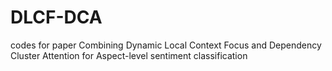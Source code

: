 # DLCF-DCA
 codes for paper Combining Dynamic Local Context Focus and Dependency Cluster Attention for Aspect-level sentiment classification
